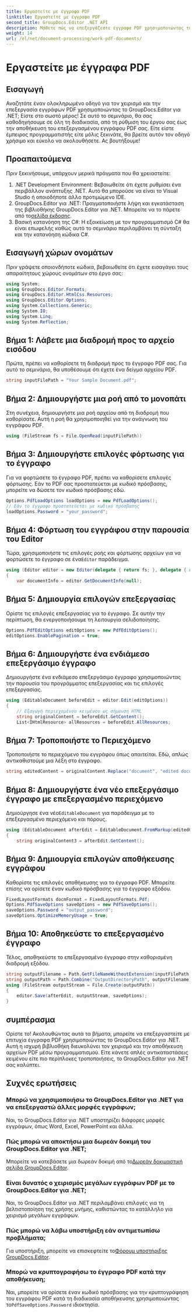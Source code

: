 ```yaml
---
title: Εργαστείτε με έγγραφα PDF
linktitle: Εργαστείτε με έγγραφα PDF
second_title: GroupDocs.Editor .NET API
description: Μάθετε πώς να επεξεργάζεστε έγγραφα PDF χρησιμοποιώντας το GroupDocs.Editor για .NET με αυτόν τον οδηγό. Τροποποιήστε το περιεχόμενο, χειριστείτε μεγάλα αρχεία και αποθηκεύστε τις αλλαγές σας με ασφάλεια.
weight: 14
url: /el/net/document-processing/work-pdf-documents/
---
```


# Εργαστείτε με έγγραφα PDF

## Εισαγωγή
Αναζητάτε έναν ολοκληρωμένο οδηγό για τον χειρισμό και την επεξεργασία εγγράφων PDF χρησιμοποιώντας το GroupDocs.Editor για .NET; Είστε στο σωστό μέρος! Σε αυτό το σεμινάριο, θα σας καθοδηγήσουμε σε όλη τη διαδικασία, από τη ρύθμιση του έργου σας έως την αποθήκευση του επεξεργασμένου εγγράφου PDF σας. Είτε είστε έμπειρος προγραμματιστής είτε μόλις ξεκινάτε, θα βρείτε αυτόν τον οδηγό χρήσιμο και εύκολο να ακολουθήσετε. Ας βουτήξουμε!
## Προαπαιτούμενα
Πριν ξεκινήσουμε, υπάρχουν μερικά πράγματα που θα χρειαστείτε:
1. .NET Development Environment: Βεβαιωθείτε ότι έχετε ρυθμίσει ένα περιβάλλον ανάπτυξης .NET. Αυτό θα μπορούσε να είναι το Visual Studio ή οποιοδήποτε άλλο προτιμώμενο IDE.
2. GroupDocs.Editor για .NET: Πραγματοποιήστε λήψη και εγκατάσταση της βιβλιοθήκης GroupDocs.Editor για .NET. Μπορείτε να το πάρετε από το[σελίδα έκδοσης](https://releases.groupdocs.com/editor/net/).
3. Βασική κατανόηση της C#: Η εξοικείωση με τον προγραμματισμό C# θα είναι επωφελής καθώς αυτό το σεμινάριο περιλαμβάνει τη σύνταξη και την κατανόηση κώδικα C#.
## Εισαγωγή χώρων ονομάτων
Πριν γράψετε οποιονδήποτε κώδικα, βεβαιωθείτε ότι έχετε εισαγάγει τους απαραίτητους χώρους ονομάτων στο έργο σας:
```csharp
using System;
using GroupDocs.Editor.Formats;
using GroupDocs.Editor.HtmlCss.Resources;
using GroupDocs.Editor.Options;
using System.Collections.Generic;
using System.IO;
using System.Linq;
using System.Reflection;
```
## Βήμα 1: Λάβετε μια διαδρομή προς το αρχείο εισόδου
Πρώτα, πρέπει να καθορίσετε τη διαδρομή προς το έγγραφο PDF σας. Για αυτό το σεμινάριο, θα υποθέσουμε ότι έχετε ένα δείγμα αρχείου PDF.
```csharp
string inputFilePath = "Your Sample Document.pdf";
```
## Βήμα 2: Δημιουργήστε μια ροή από το μονοπάτι
Στη συνέχεια, δημιουργήστε μια ροή αρχείου από τη διαδρομή που καθορίσατε. Αυτή η ροή θα χρησιμοποιηθεί για την ανάγνωση του εγγράφου PDF.
```csharp
using (FileStream fs = File.OpenRead(inputFilePath))
```
## Βήμα 3: Δημιουργήστε επιλογές φόρτωσης για το έγγραφο
Για να φορτώσετε το έγγραφο PDF, πρέπει να καθορίσετε επιλογές φόρτωσης. Εάν το PDF σας προστατεύεται με κωδικό πρόσβασης, μπορείτε να δώσετε τον κωδικό πρόσβασης εδώ.
```csharp
Options.PdfLoadOptions loadOptions = new PdfLoadOptions();
// Εάν το έγγραφο προστατεύεται με κωδικό πρόσβασης
loadOptions.Password = "your_password";
```
## Βήμα 4: Φόρτωση του εγγράφου στην παρουσία του Editor
Τώρα, χρησιμοποιήστε τις επιλογές ροής και φόρτωσης αρχείων για να φορτώσετε το έγγραφο σε ένα`Editor` παράδειγμα.
```csharp
using (Editor editor = new Editor(delegate { return fs; }, delegate { return loadOptions; }))
{
    var documentInfo = editor.GetDocumentInfo(null);
```
## Βήμα 5: Δημιουργία επιλογών επεξεργασίας
Ορίστε τις επιλογές επεξεργασίας για το έγγραφο. Σε αυτήν την περίπτωση, θα ενεργοποιήσουμε τη λειτουργία σελιδοποίησης.
```csharp
Options.PdfEditOptions editOptions = new PdfEditOptions();
editOptions.EnablePagination = true;
```
## Βήμα 6: Δημιουργήστε ένα ενδιάμεσο επεξεργάσιμο έγγραφο
Δημιουργήστε ένα ενδιάμεσο επεξεργάσιμο έγγραφο χρησιμοποιώντας την παρουσία του προγράμματος επεξεργασίας και τις επιλογές επεξεργασίας.
```csharp
using (EditableDocument beforeEdit = editor.Edit(editOptions))
{
    // Εξαγωγή περιεχομένου κειμένου ως σήμανση HTML
    string originalContent = beforeEdit.GetContent();
    List<IHtmlResource> allResources = beforeEdit.AllResources;
```
## Βήμα 7: Τροποποιήστε το Περιεχόμενο
Τροποποιήστε το περιεχόμενο του εγγράφου όπως απαιτείται. Εδώ, απλώς αντικαθιστούμε μια λέξη στο έγγραφο.
```csharp
string editedContent = originalContent.Replace("document", "edited document");
```
## Βήμα 8: Δημιουργήστε ένα νέο επεξεργάσιμο έγγραφο με επεξεργασμένο περιεχόμενο
 Δημιούργησε ένα νέο`EditableDocument` για παράδειγμα με το επεξεργασμένο περιεχόμενο και πόρους.
```csharp
using (EditableDocument afterEdit = EditableDocument.FromMarkup(editedContent, allResources))
{
    string originalContent3 = afterEdit.GetContent();
```
## Βήμα 9: Δημιουργία επιλογών αποθήκευσης εγγράφου
Καθορίστε τις επιλογές αποθήκευσης για το έγγραφο PDF. Μπορείτε επίσης να ορίσετε έναν κωδικό πρόσβασης για το έγγραφο εξόδου.
```csharp
FixedLayoutFormats docmFormat = FixedLayoutFormats.Pdf;
Options.PdfSaveOptions saveOptions = new PdfSaveOptions();
saveOptions.Password = "output_password";
saveOptions.OptimizeMemoryUsage = true;
```
## Βήμα 10: Αποθηκεύστε το επεξεργασμένο έγγραφο
Τέλος, αποθηκεύστε το επεξεργασμένο έγγραφο στην καθορισμένη διαδρομή εξόδου.
```csharp
string outputFilename = Path.GetFileNameWithoutExtension(inputFilePath) + "." + docmFormat.Extension;
string outputPath = Path.Combine("OutputDirectoryPath", outputFilename);
using (FileStream outputStream = File.Create(outputPath))
{
    editor.Save(afterEdit, outputStream, saveOptions);
}
```

## συμπέρασμα
Ορίστε το! Ακολουθώντας αυτά τα βήματα, μπορείτε να επεξεργαστείτε με επιτυχία έγγραφα PDF χρησιμοποιώντας το GroupDocs.Editor για .NET. Αυτή η ισχυρή βιβλιοθήκη διευκολύνει τον χειρισμό και την αποθήκευση αρχείων PDF μέσω προγραμματισμού. Είτε κάνετε απλές αντικαταστάσεις κειμένου είτε πιο περίπλοκες τροποποιήσεις, το GroupDocs.Editor για .NET σας καλύπτει.
## Συχνές ερωτήσεις
### Μπορώ να χρησιμοποιήσω το GroupDocs.Editor για .NET για να επεξεργαστώ άλλες μορφές εγγράφων;
Ναι, το GroupDocs.Editor για .NET υποστηρίζει διάφορες μορφές εγγράφων, όπως Word, Excel, PowerPoint και άλλα.
### Πώς μπορώ να αποκτήσω μια δωρεάν δοκιμή του GroupDocs.Editor για .NET;
 Μπορείτε να κατεβάσετε μια δωρεάν δοκιμή από το[Δωρεάν δοκιμαστική σελίδα GroupDocs.Editor](https://releases.groupdocs.com/).
### Είναι δυνατός ο χειρισμός μεγάλων εγγράφων PDF με το GroupDocs.Editor για .NET;
Ναι, το GroupDocs.Editor για .NET περιλαμβάνει επιλογές για τη βελτιστοποίηση της χρήσης μνήμης, καθιστώντας το κατάλληλο για χειρισμό μεγάλων εγγράφων.
### Πώς μπορώ να λάβω υποστήριξη εάν αντιμετωπίσω προβλήματα;
 Για υποστήριξη, μπορείτε να επισκεφτείτε το[Φόρουμ υποστήριξης GroupDocs.Editor](https://forum.groupdocs.com/c/editor/20).
### Μπορώ να κρυπτογραφήσω το έγγραφο PDF κατά την αποθήκευση;
Ναι, μπορείτε να ορίσετε έναν κωδικό πρόσβασης για την κρυπτογράφηση του εγγράφου PDF κατά τη διαδικασία αποθήκευσης χρησιμοποιώντας το`PdfSaveOptions.Password` ιδιοκτησία.